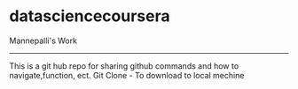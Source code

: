 # datasciencecoursera
Mannepalli's Work 
_____________________
This is a git hub repo for sharing  github  commands and how to navigate,function, ect.
Git Clone - To download to local mechine

